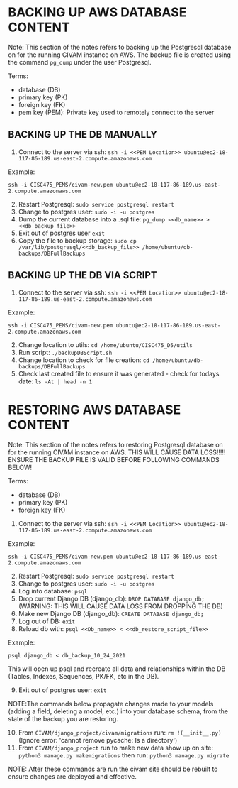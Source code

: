 # BACKING UP AWS DATABASE CONTENT

Note: This section of the notes refers to backing up the Postgresql database on for the running CIVAM instance on AWS.
The backup file is created using the command `pg_dump` under the user Postgresql.

Terms:
* database (DB)
* primary key (PK)
* foreign key (FK)
* pem key (PEM): Private key used to remotely connect to the server

## BACKING UP THE DB MANUALLY

1. Connect to the server via ssh: `ssh -i <<PEM Location>> ubuntu@ec2-18-117-86-189.us-east-2.compute.amazonaws.com`  

Example:

```
ssh -i CISC475_PEMS/civam-new.pem ubuntu@ec2-18-117-86-189.us-east-2.compute.amazonaws.com
```

2. Restart Postgresql: `sudo service postgresql restart`  
3. Change to postgres user: `sudo -i -u postgres`    
4. Dump the current database into a .sql file: `pg_dump <<db_name>> > <<db_backup_file>>`  
5. Exit out of postgres user `exit`  
6. Copy the file to backup storage: `sudo cp /var/lib/postgresql/<<db_backup_file>> /home/ubuntu/db-backups/DBFullBackups`  

## BACKING UP THE DB VIA SCRIPT

1. Connect to the server via ssh: `ssh -i <<PEM Location>> ubuntu@ec2-18-117-86-189.us-east-2.compute.amazonaws.com`  

Example:

```
ssh -i CISC475_PEMS/civam-new.pem ubuntu@ec2-18-117-86-189.us-east-2.compute.amazonaws.com
```

2. Change location to utils: `cd /home/ubuntu/CISC475_D5/utils`  
3. Run script: `./backupDBScript.sh`  
4. Change location to check for file creation: `cd /home/ubuntu/db-backups/DBFullBackups`  
5. Check last created file to ensure it was generated - check for todays date: `ls -At | head -n 1`  

# RESTORING AWS DATABASE CONTENT

Note: This section of the notes refers to restoring Postgresql database on for the running CIVAM instance on AWS.
THIS WILL CAUSE DATA LOSS!!!!! ENSURE THE BACKUP FILE IS VALID BEFORE FOLLOWING COMMANDS BELOW!

Terms:
* database (DB)
* primary key (PK)
* foreign key (FK)

1. Connect to the server via ssh: `ssh -i <<PEM Location>> ubuntu@ec2-18-117-86-189.us-east-2.compute.amazonaws.com`  

Example:

```
ssh -i CISC475_PEMS/civam-new.pem ubuntu@ec2-18-117-86-189.us-east-2.compute.amazonaws.com
```

2. Restart Postgresql: `sudo service postgresql restart`  
3. Change to postgres user: `sudo -i -u postgres`    
4. Log into database: `psql`    
5. Drop current Django DB (django_db): `DROP DATABASE django_db;` (WARNING: THIS WILL CAUSE DATA LOSS FROM DROPPING THE DB)    
6. Make new Django DB (django_db): `CREATE DATABASE django_db;`    
7. Log out of DB: `exit`
8. Reload db with: `psql <<Db_name>> < <<db_restore_script_file>>`    

Example:  

```
psql django_db < db_backup_10_24_2021   
```

This will open up psql and recreate all data and relationships within the DB (Tables, Indexes, Sequences, PK/FK, etc in the DB).  

9. Exit out of postgres user: `exit`

NOTE:The commands below propagate changes made to your models (adding a field, deleting a model, etc.)
into your database schema, from the state of the backup you are restoring.  
    
10. From `CIVAM/django_project/civam/migrations` run: `rm !(__init__.py)` (Ignore error: 'cannot remove pycache: Is a directory')    
11. From `CIVAM/django_project` run to make new data show up on site: `python3 manage.py makemigrations` then run: `python3 manage.py migrate`    

NOTE: After these commands are run the
civam site should be rebuilt to ensure changes are deployed and effective.


